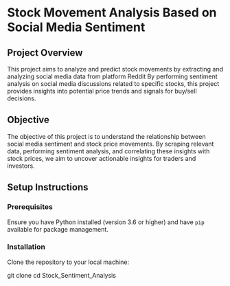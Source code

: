 # Stock Movement Analysis Based on Social Media Sentiment

## Project Overview
This project aims to analyze and predict stock movements by extracting and analyzing social media data from platform  Reddit By performing sentiment analysis on social media discussions related to specific stocks, this project provides insights into potential price trends and signals for buy/sell decisions.

## Objective
The objective of this project is to understand the relationship between social media sentiment and stock price movements. By scraping relevant data, performing sentiment analysis, and correlating these insights with stock prices, we aim to uncover actionable insights for traders and investors.

## Setup Instructions

### Prerequisites
Ensure you have Python installed (version 3.6 or higher) and have `pip` available for package management.

### Installation

Clone the repository to your local machine:

git clone <repository-url>
cd Stock_Sentiment_Analysis

